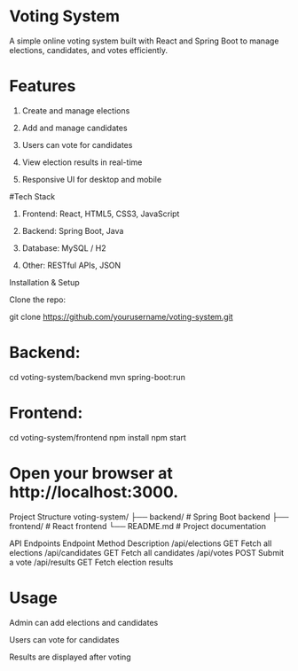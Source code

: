 # Voting System

A simple online voting system built with React and Spring Boot to manage elections, candidates, and votes efficiently.

# Features

1. Create and manage elections

2. Add and manage candidates

3. Users can vote for candidates

4. View election results in real-time

5. Responsive UI for desktop and mobile

#Tech Stack

1. Frontend: React, HTML5, CSS3, JavaScript

2. Backend: Spring Boot, Java

3. Database: MySQL / H2

4. Other: RESTful APIs, JSON

Installation & Setup

Clone the repo:

git clone https://github.com/yourusername/voting-system.git


# Backend:

cd voting-system/backend
mvn spring-boot:run


# Frontend:

cd voting-system/frontend
npm install
npm start


# Open your browser at http://localhost:3000.

Project Structure
voting-system/
├── backend/      # Spring Boot backend
├── frontend/     # React frontend
└── README.md     # Project documentation

API Endpoints
Endpoint	Method	Description
/api/elections	GET	Fetch all elections
/api/candidates	GET	Fetch all candidates
/api/votes	POST	Submit a vote
/api/results	GET	Fetch election results

# Usage

Admin can add elections and candidates

Users can vote for candidates

Results are displayed after voting

